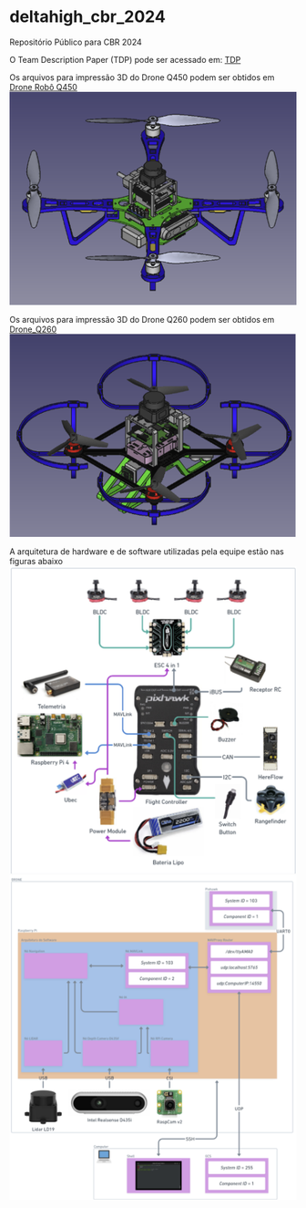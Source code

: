 # deltahigh_cbr_2024
Repositório Público para CBR 2024

O Team Description Paper (TDP) pode ser acessado em: [TDP](./DeltaHighTDP2024.pdf)


Os arquivos para impressão 3D do Drone Q450 podem ser obtidos em
[Drone Robô Q450](./Drone_Q450) 
![Drone_Q450](./Drone_Q450/Q450_Montagem.png)

Os arquivos para impressão 3D do Drone Q260 podem ser obtidos em
[Drone_Q260](./Drone_Q260)
![Drone Robô Q260](./Drone_Q260/Q260_Montagem.png)

A arquitetura de hardware e de software utilizadas pela equipe estão nas figuras abaixo
![Arquitetura de Hardware](./Arquitetura_Hardware.png)
![Arquitetura de Software](./Arquitetura_Software.png)
